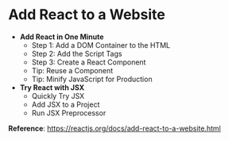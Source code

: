 # Add React to a Website

- **Add React in One Minute**
  - Step 1: Add a DOM Container to the HTML
  - Step 2: Add the Script Tags
  - Step 3: Create a React Component
  - Tip: Reuse a Component
  - Tip: Minify JavaScript for Production
- **Try React with JSX**
  - Quickly Try JSX
  - Add JSX to a Project
  - Run JSX Preprocessor

**Reference**: https://reactjs.org/docs/add-react-to-a-website.html
